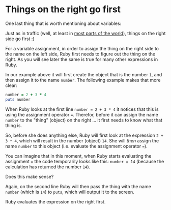 # Things on the right go first

One last thing that is worth mentioning about variables:

Just as in traffic (well, at least in
[most parts of the world](https://en.wikipedia.org/wiki/Right-_and_left-hand_traffic)),
things on the right side go first :)

For a variable assignment, in order to assign the thing on the right side to
the name on the left side, Ruby first needs to figure out the thing on the
right. As you will see later the same is true for many other expressions in
Ruby.

In our example above it will first create the object that is the number `1`,
and then assign it to the name `number`. The following example makes that more
clear:

```ruby
number = 2 + 3 * 4
puts number
```

When Ruby looks at the first line `number = 2 + 3 * 4` it notices that this is
using the assignment operator `=`. Therefor, before it can assign the name
`number` to the "thing" (object) on the right ... it first needs to know what
that thing is.

So, before she does anything else, Ruby will first look at the expression `2 +
3 * 4`, which will result in the number (object) `14`. She will *then* assign
the name `number` to this object (i.e. evaluate the assignment operator `=`).

You can imagine that in this moment, when Ruby starts evaluating the assignment
`=` the code temporarily looks like this: `number = 14` (because the
calculation has returned the number `14`).

Does this make sense?

Again, on the second line Ruby will then pass the thing with the name `number`
(which is `14`) to `puts`, which will output it to the screen.

<p class="hint">
Ruby evaluates the expression on the right first.
</p>
